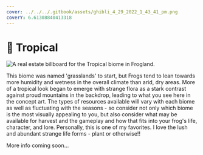 ```yaml
---
cover: ../../../.gitbook/assets/ghibli_4_29_2022_1_43_41_pm.png
coverY: 6.61308840413318
---
```


# 🌴 Tropical

![A real estate billboard for the Tropical biome in Frogland. ](https://imgur.com/6b138pS.jpg)

This biome was named 'grasslands' to start, but Frogs tend to lean towards more humidity and wetness in the overall climate than arid, dry areas. More of a tropical look began to emerge with strange flora as a stark contrast against proud mountains in the backdrop, leading to what you see here in the concept art. The types of resources available will vary with each biome as well as fluctuating with the seasons - so consider not only which biome is the most visually appealing to you, but also consider what may be available for harvest and the gameplay and how that fits into your frog's life, character, and lore. Personally, this is one of my favorites. I love the lush and abundant strange life forms - plant or otherwise!!

More info coming soon...
